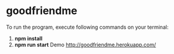 # goodfriendme
To run the program, execute following commands on your terminal:
1. **npm install**
2. **npm run start**
Demo http://goodfriendme.herokuapp.com/
